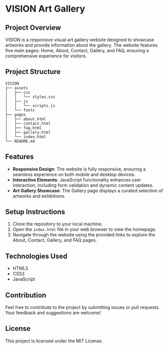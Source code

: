 # VISION Art Gallery

## Project Overview
VISION is a responsive visual art gallery website designed to showcase artworks and provide information about the gallery. The website features five main pages: Home, About, Contact, Gallery, and FAQ, ensuring a comprehensive experience for visitors.

## Project Structure
```
VISION
├── assets
│   ├── css
│   │   └── styles.css
│   ├── js
│   │   └── scripts.js
│   └── fonts
├── pages
│   ├── about.html
│   ├── contact.html
│   ├── faq.html
│   ├── gallery.html
│   └── index.html
└── README.md
```

## Features
- **Responsive Design**: The website is fully responsive, ensuring a seamless experience on both mobile and desktop devices.
- **Interactive Elements**: JavaScript functionality enhances user interaction, including form validation and dynamic content updates.
- **Art Gallery Showcase**: The Gallery page displays a curated selection of artworks and exhibitions.

## Setup Instructions
1. Clone the repository to your local machine.
2. Open the `index.html` file in your web browser to view the homepage.
3. Navigate through the website using the provided links to explore the About, Contact, Gallery, and FAQ pages.

## Technologies Used
- HTML5
- CSS3
- JavaScript

## Contribution
Feel free to contribute to the project by submitting issues or pull requests. Your feedback and suggestions are welcome!

## License
This project is licensed under the MIT License.